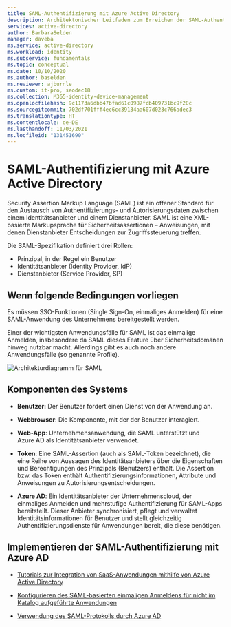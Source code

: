 ```yaml
---
title: SAML-Authentifizierung mit Azure Active Directory
description: Architektonischer Leitfaden zum Erreichen der SAML-Authentifizierung mit Azure Active Directory
services: active-directory
author: BarbaraSelden
manager: daveba
ms.service: active-directory
ms.workload: identity
ms.subservice: fundamentals
ms.topic: conceptual
ms.date: 10/10/2020
ms.author: baselden
ms.reviewer: ajburnle
ms.custom: it-pro, seodec18
ms.collection: M365-identity-device-management
ms.openlocfilehash: 9c1173a6dbb47bfad61c0987fcb409731bc9f28c
ms.sourcegitcommit: 702df701fff4ec6cc39134aa607d023c766adec3
ms.translationtype: HT
ms.contentlocale: de-DE
ms.lasthandoff: 11/03/2021
ms.locfileid: "131451690"
---
```

# <a name="saml-authentication-with-azure-active-directory"></a>SAML-Authentifizierung mit Azure Active Directory

Security Assertion Markup Language (SAML) ist ein offener Standard für den Austausch von Authentifizierungs- und Autorisierungsdaten zwischen einem Identitätsanbieter und einem Dienstanbieter. SAML ist eine XML-basierte Markupsprache für Sicherheitsassertionen – Anweisungen, mit denen Dienstanbieter Entscheidungen zur Zugriffssteuerung treffen. 

Die SAML-Spezifikation definiert drei Rollen:

* Prinzipal, in der Regel ein Benutzer
* Identitätsanbieter (Identity Provider, IdP)
* Dienstanbieter (Service Provider, SP)


## <a name="use-when"></a>Wenn folgende Bedingungen vorliegen

Es müssen SSO-Funktionen (Single Sign-On, einmaliges Anmelden) für eine SAML-Anwendung des Unternehmens bereitgestellt werden.

Einer der wichtigsten Anwendungsfälle für SAML ist das einmalige Anmelden, insbesondere da SAML dieses Feature über Sicherheitsdomänen hinweg nutzbar macht. Allerdings gibt es auch noch andere Anwendungsfälle (so genannte Profile). 

![Architekturdiagramm für SAML](./media/authentication-patterns/saml-auth.png)

## <a name="components-of-system"></a>Komponenten des Systems

* **Benutzer:** Der Benutzer fordert einen Dienst von der Anwendung an.

* **Webbrowser**: Die Komponente, mit der der Benutzer interagiert.

* **Web-App**: Unternehmensanwendung, die SAML unterstützt und Azure AD als Identitätsanbieter verwendet.

* **Token**: Eine SAML-Assertion (auch als SAML-Token bezeichnet), die eine Reihe von Aussagen des Identitätsanbieters über die Eigenschaften und Berechtigungen des Prinzipals (Benutzers) enthält. Die Assertion bzw. das Token enthält Authentifizierungsinformationen, Attribute und Anweisungen zu Autorisierungsentscheidungen.

* **Azure AD**: Ein Identitätsanbieter der Unternehmenscloud, der einmaliges Anmelden und mehrstufige Authentifizierung für SAML-Apps bereitstellt. Dieser Anbieter synchronisiert, pflegt und verwaltet Identitätsinformationen für Benutzer und stellt gleichzeitig Authentifizierungsdienste für Anwendungen bereit, die diese benötigen. 

## <a name="implement-saml-authentication-with-azure-ad"></a>Implementieren der SAML-Authentifizierung mit Azure AD

* [Tutorials zur Integration von SaaS-Anwendungen mithilfe von Azure Active Directory](../saas-apps/tutorial-list.md) 

* [Konfigurieren des SAML-basierten einmaligen Anmeldens für nicht im Katalog aufgeführte Anwendungen](../manage-apps/add-application-portal.md) 

* [Verwendung des SAML-Protokolls durch Azure AD](../develop/active-directory-saml-protocol-reference.md)

